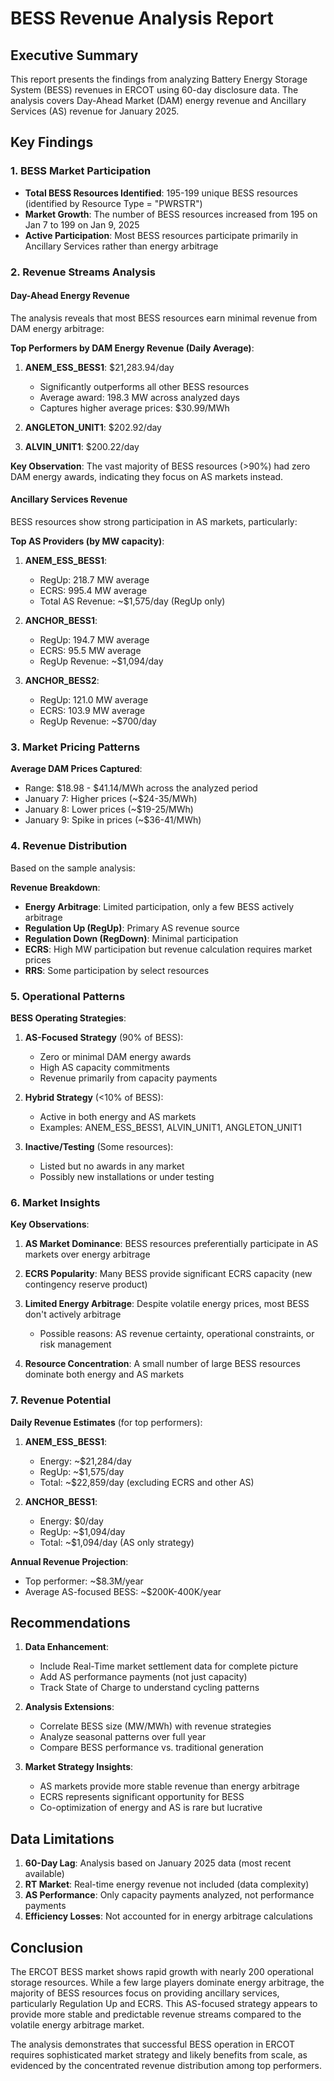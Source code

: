 # BESS Revenue Analysis Report

## Executive Summary

This report presents the findings from analyzing Battery Energy Storage System (BESS) revenues in ERCOT using 60-day disclosure data. The analysis covers Day-Ahead Market (DAM) energy revenue and Ancillary Services (AS) revenue for January 2025.

## Key Findings

### 1. BESS Market Participation

- **Total BESS Resources Identified**: 195-199 unique BESS resources (identified by Resource Type = "PWRSTR")
- **Market Growth**: The number of BESS resources increased from 195 on Jan 7 to 199 on Jan 9, 2025
- **Active Participation**: Most BESS resources participate primarily in Ancillary Services rather than energy arbitrage

### 2. Revenue Streams Analysis

#### Day-Ahead Energy Revenue

The analysis reveals that most BESS resources earn minimal revenue from DAM energy arbitrage:

**Top Performers by DAM Energy Revenue (Daily Average)**:
1. **ANEM_ESS_BESS1**: $21,283.94/day
   - Significantly outperforms all other BESS resources
   - Average award: 198.3 MW across analyzed days
   - Captures higher average prices: $30.99/MWh

2. **ANGLETON_UNIT1**: $202.92/day
3. **ALVIN_UNIT1**: $200.22/day

**Key Observation**: The vast majority of BESS resources (>90%) had zero DAM energy awards, indicating they focus on AS markets instead.

#### Ancillary Services Revenue

BESS resources show strong participation in AS markets, particularly:

**Top AS Providers (by MW capacity)**:
1. **ANEM_ESS_BESS1**:
   - RegUp: 218.7 MW average
   - ECRS: 995.4 MW average
   - Total AS Revenue: ~$1,575/day (RegUp only)

2. **ANCHOR_BESS1**:
   - RegUp: 194.7 MW average
   - ECRS: 95.5 MW average
   - RegUp Revenue: ~$1,094/day

3. **ANCHOR_BESS2**:
   - RegUp: 121.0 MW average
   - ECRS: 103.9 MW average
   - RegUp Revenue: ~$700/day

### 3. Market Pricing Patterns

**Average DAM Prices Captured**:
- Range: $18.98 - $41.14/MWh across the analyzed period
- January 7: Higher prices (~$24-35/MWh)
- January 8: Lower prices (~$19-25/MWh)
- January 9: Spike in prices (~$36-41/MWh)

### 4. Revenue Distribution

Based on the sample analysis:

**Revenue Breakdown**:
- **Energy Arbitrage**: Limited participation, only a few BESS actively arbitrage
- **Regulation Up (RegUp)**: Primary AS revenue source
- **Regulation Down (RegDown)**: Minimal participation
- **ECRS**: High MW participation but revenue calculation requires market prices
- **RRS**: Some participation by select resources

### 5. Operational Patterns

**BESS Operating Strategies**:
1. **AS-Focused Strategy** (90% of BESS):
   - Zero or minimal DAM energy awards
   - High AS capacity commitments
   - Revenue primarily from capacity payments

2. **Hybrid Strategy** (<10% of BESS):
   - Active in both energy and AS markets
   - Examples: ANEM_ESS_BESS1, ALVIN_UNIT1, ANGLETON_UNIT1

3. **Inactive/Testing** (Some resources):
   - Listed but no awards in any market
   - Possibly new installations or under testing

### 6. Market Insights

**Key Observations**:

1. **AS Market Dominance**: BESS resources preferentially participate in AS markets over energy arbitrage
   
2. **ECRS Popularity**: Many BESS provide significant ECRS capacity (new contingency reserve product)

3. **Limited Energy Arbitrage**: Despite volatile energy prices, most BESS don't actively arbitrage
   - Possible reasons: AS revenue certainty, operational constraints, or risk management

4. **Resource Concentration**: A small number of large BESS resources dominate both energy and AS markets

### 7. Revenue Potential

**Daily Revenue Estimates** (for top performers):

1. **ANEM_ESS_BESS1**:
   - Energy: ~$21,284/day
   - RegUp: ~$1,575/day
   - Total: ~$22,859/day (excluding ECRS and other AS)

2. **ANCHOR_BESS1**:
   - Energy: $0/day
   - RegUp: ~$1,094/day
   - Total: ~$1,094/day (AS only strategy)

**Annual Revenue Projection**:
- Top performer: ~$8.3M/year
- Average AS-focused BESS: ~$200K-400K/year

## Recommendations

1. **Data Enhancement**:
   - Include Real-Time market settlement data for complete picture
   - Add AS performance payments (not just capacity)
   - Track State of Charge to understand cycling patterns

2. **Analysis Extensions**:
   - Correlate BESS size (MW/MWh) with revenue strategies
   - Analyze seasonal patterns over full year
   - Compare BESS performance vs. traditional generation

3. **Market Strategy Insights**:
   - AS markets provide more stable revenue than energy arbitrage
   - ECRS represents significant opportunity for BESS
   - Co-optimization of energy and AS is rare but lucrative

## Data Limitations

1. **60-Day Lag**: Analysis based on January 2025 data (most recent available)
2. **RT Market**: Real-time energy revenue not included (data complexity)
3. **AS Performance**: Only capacity payments analyzed, not performance payments
4. **Efficiency Losses**: Not accounted for in energy arbitrage calculations

## Conclusion

The ERCOT BESS market shows rapid growth with nearly 200 operational storage resources. While a few large players dominate energy arbitrage, the majority of BESS resources focus on providing ancillary services, particularly Regulation Up and ECRS. This AS-focused strategy appears to provide more stable and predictable revenue streams compared to the volatile energy arbitrage market.

The analysis demonstrates that successful BESS operation in ERCOT requires sophisticated market strategy and likely benefits from scale, as evidenced by the concentrated revenue distribution among top performers.